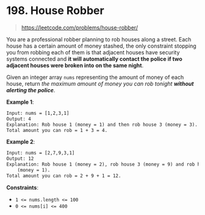 # 198. House Robber

> <https://leetcode.com/problems/house-robber/>

You are a professional robber planning to rob houses along a street. Each house
has a certain amount of money stashed, the only constraint stopping you from
robbing each of them is that adjacent houses have security systems connected
and **it will automatically contact the police if two adjacent houses were
broken into on the same night**.

Given an integer array `nums` representing the amount of money of each house,
return *the maximum amount of money you can rob tonight **without alerting the
police***.

**Example 1**:

```txt
Input: nums = [1,2,3,1]
Output: 4
Explanation: Rob house 1 (money = 1) and then rob house 3 (money = 3).
Total amount you can rob = 1 + 3 = 4.
```

**Example 2**:

```txt
Input: nums = [2,7,9,3,1]
Output: 12
Explanation: Rob house 1 (money = 2), rob house 3 (money = 9) and rob house 5
    (money = 1).
Total amount you can rob = 2 + 9 + 1 = 12.
```

**Constraints**:

- `1 <= nums.length <= 100`
- `0 <= nums[i] <= 400`
